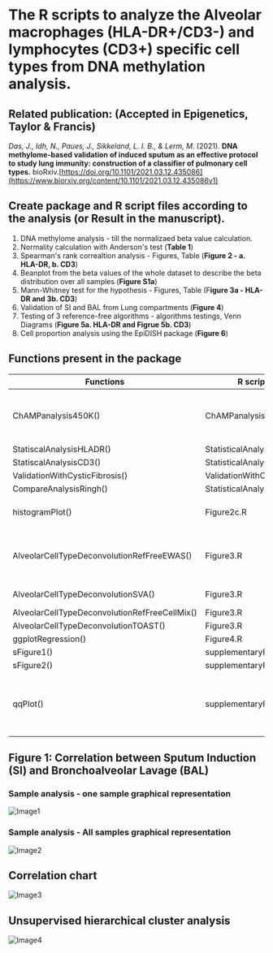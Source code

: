 # The R scripts to analyze the Alveolar macrophages (HLA-DR+/CD3-) and lymphocytes (CD3+) specific cell types from DNA methylation analysis.

## Related publication: (Accepted in Epigenetics, Taylor & Francis)
*Das, J., Idh, N., Paues, J., Sikkeland, L. I. B., & Lerm, M.* (2021). **DNA methylome-based validation of induced sputum as an effective protocol to study lung immunity: construction of a classifier of pulmonary cell types.** bioRxiv.[https://doi.org/10.1101/2021.03.12.435086](https://www.biorxiv.org/content/10.1101/2021.03.12.435086v1)

## Create package and R script files according to the analysis (or Result in the manuscript).
1. DNA methylome analysis - till the normalizaed beta value calculation.
2. Normality calculation with Anderson's test (**Table 1**)
3. Spearman's rank correaltion analysis - Figures, Table (**Figure 2 - a. HLA-DR, b. CD3**)
4. Beanplot from the beta values of the whole dataset to describe the beta distribution over all samples (**Figure S1a**)
5. Mann-Whitney test for the hypothesis - Figures, Table (F**igure 3a - HLA-DR and 3b. CD3**)
6. Validation of SI and BAL from Lung compartments (**Figure 4**)
7. Testing of 3 reference-free algorithms - algorithms testings, Venn Diagrams (**Figure 5a. HLA-DR and Figrue 5b. CD3**)
8. Cell proportion analysis using the EpiDISH package (**Figure 6**)


## Functions present in the package
|Functions|R scripts| description|notes|
|---|---|---|---|
|ChAMPanalysis450K()|ChAMPanalysis.R|script for DNA methylation using ChAMP||
|StatiscalAnalysisHLADR()|StatisticalAnalysis.R|||
|StatiscalAnalysisCD3()|StatisticalAnalysis.R|||
|ValidationWithCysticFibrosis()|ValidationWithCF.R|||
|CompareAnalysisRingh()|StatisticalAnalysis.R|||
|histogramPlot()|Figure2c.R|histogram analysis for beta values||
|AlveolarCellTypeDeconvolutionRefFreeEWAS()|Figure3.R|Houseman algorithm reference free analysis||
|AlveolarCellTypeDeconvolutionSVA()|Figure3.R|SVA analysis||
|AlveolarCellTypeDeconvolutionRefFreeCellMix()|Figure3.R|||
|AlveolarCellTypeDeconvolutionTOAST()|Figure3.R|||
|ggplotRegression()|Figure4.R|||
|sFigure1()|supplementaryFigureS1.R|||
|sFigure2()|supplementaryFigureS2.R|||
|qqPlot()|supplementaryFigureS3.R|Q-Q plot for compare DNA methylome data|a sub-function can also be used; gg_qq()|

## Figure 1: Correlation between Sputum Induction (SI) and Bronchoalveolar Lavage (BAL)
### Sample analysis - one sample graphical representation
![Image1](https://drive.google.com/uc?export=view&id=1gulQnhXkIp7X3J4XiXAnoMrrevX9ew5r)

### Sample analysis - All samples graphical representation
![Image2](https://drive.google.com/uc?export=view&id=1teYOi7njyPelL8sczUIF-OdoSc1sJE9b)

## Correlation chart
![Image3](https://drive.google.com/uc?export=view&id=1q72_fFlglusYm5HsVTXfb9XAaKp9Tmje)

## Unsupervised hierarchical cluster analysis
![Image4](https://drive.google.com/uc?export=view&id=1rS5ghdUVyHHGtpwLkRvGJq0eKiLdQAic)

